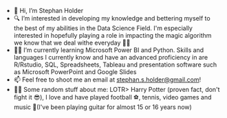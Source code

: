 - 👋 Hi, I’m Stephan Holder
- 🔍 I’m interested in developing my knowledge and bettering myself to the best of my abilities in the Data Science Field. I'm especially interested in hopefully playing a role in impacting the magic algorithm we know that we deal withe everyday 🧙‍♂️
- 👨‍🎓 I’m currently learning Microsoft Power BI and Python. Skills and languages I currently know and have an advanced proficiency in are R/Rstudio, SQL, Spreadsheets, Tableau and presentation software such as Microsoft PowerPoint and Google Slides
- 📫 Feel free to shoot me an email at stephan.s.holder@gmail.com!
- 🤷‍♂️ Some random stuff about me: LOTR> Harry Potter (proven fact, don't fight it 😎), I love and have played football ⚽, tennis, video games and music 🎸(I've been playing guitar for almost 15 or 16 years now)
<!---
TheSSHolder/TheSSHolder is a ✨ special ✨ repository because its `README.md` (this file) appears on your GitHub profile.
You can click the Preview link to take a look at your changes.
--->
